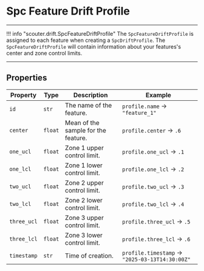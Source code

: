# Spc Feature Drift Profile

---

!!! info "scouter.drift.SpcFeatureDriftProfile"
The `SpcFeatureDriftProfile` is assigned to each feature when creating a `SpcDriftProfile`. The `SpcFeatureDriftProfile` will contain information about your features's center and zone control limits.

---


## Properties


| Property    | Type      | Description                         | Example                                        |
|-------------|-----------|-------------------------------------|------------------------------------------------|
| `id`        | `str`     | The name of the feature.            | `profile.name` → `"feature_1"`                 |
| `center`    | `float`   | Mean of the sample for the feature. | `profile.center` → `.6`                        |
| `one_ucl`   | `float`   | Zone 1 upper control limit.         | `profile.one_ucl` → `.1`                       |
| `one_lcl`   | `float`   | Zone 1 lower control limit.         | `profile.one_lcl` → `.2`                       |
| `two_ucl`   | `float`   | Zone 2 upper control limit.         | `profile.two_ucl` → `.3`                       |
| `two_lcl`   | `float`   | Zone 2 lower control limit.         | `profile.two_lcl` → `.4`                       |
| `three_ucl` | `float`   | Zone 3 upper control limit.         | `profile.three_ucl` → `.5`                     |
| `three_lcl` | `float`   | Zone 3 lower control limit.         | `profile.three_lcl` → `.6`                     |
| `timestamp` | `str`     | Time of creation.                   | `profile.timestamp` → `"2025-03-13T14:30:00Z"` |